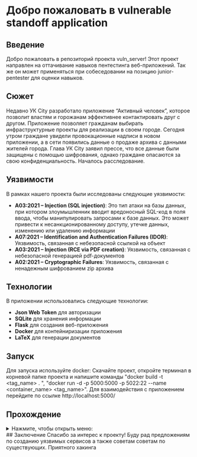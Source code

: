 # Добро пожаловать в vulnerable standoff application

## Введение
Добро пожаловать в репозиторий проекта vuln_server! Этот проект направлен на оттачивание навыков пентестинга веб-приложений. Так же он может применяться при собеседовании на позицию junior-pentester для оценки навыков.

## Сюжет
Недавно УК City разработало приложение “Активный человек”, которое позволит властям и горожанам эффективнее контактировать друг с другом. Приложение позволяет гражданам выбирать инфраструктурные проекты для реализации в своем городе. Сегодня утром граждане увидели провокационные надписи в новом приложении, а в сети появились данные о продаже архива с данными жителей города. Глава УК City заявил прессе, что все данные были защищены с помощью шифрования, однако граждане опасаются за свою конфиденциальность. Началось расследование.

## Уязвимости
В рамках нашего проекта были исследованы следующие уязвимости:

- **A03:2021 – Injection (SQL injection)**: Это тип атаки на базы данных, при котором злоумышленник вводит вредоносный SQL-код в поля ввода, чтобы манипулировать запросами к базе данных. Это может привести к несанкционированному доступу, утечке данных, изменению или удалению информации
- **A07:2021 – Identification and Authentication Failures (IDOR)**: Уязвимость, связанная с небезопасной ссылкой на объект
- **A03:2021 – Injection (RCE via PDF creation)**: Уязвимость, связанная с небезопасной генерацией pdf-документов
- **A02:2021 – Cryptographic Failures**: Уязвимость, связанная с ненадежным шифрованием zip архива

## Технологии
В приложении использовались следующие технологии:
- **Json Web Token** для авторизации
- **SQLite** для хранения информации
- **Flask** для создания веб-приложения
- **Docker** для контейниризации приложения
- **LaTeX** для генерации документов

## Запуск
Для запуска используйте docker:
Скачайте проект, откройте терминал в корневой папке проекта и напишите команды "docker build -t <tag_name> . ", "docker run -d -p 5000:5000 -p 5022:22 --name <container_name> <tag_name>". Для взаимодействия с приложением перейдите по ссылке http://localhost:5000/

## Прохождение

<details>
  <summary>Нажмите, чтобы открыть меню:</summary>

  - Заходим на сайт и оцениваем функциональность.
  - Регистрируемся.
  - Видим, что можем поставить лайк и подтвердить аккаунт. На этом этапе эксплуатируем SQL-инъекцию, основанную на OR ![тык](https://book.hacktricks.xyz/pentesting-web/sql-injection) и ![тык](https://www.google.com/url?sa=t&source=web&rct=j&opi=89978449&url=https://portswigger.net/web-security/sql-injection/cheat-sheet&ved=2ahUKEwjlq6yxgOmIAxVDFBAIHf9XFwgQFnoECBcQAQ&usg=AOvVaw1-chxB0XFPiDFl3H0x7eal).
  - После подтверждения аккаунта становится доступным вход по QR. Декодируем его и видим, что для входа используется токен и id пользователя. Меняем id на id админа.
  - Оцениваем функциональность, доступную админу. Видим, что можем закрыть проект, однако не хватает голосов граждан. Проведя фаззинг, обнаруживаем, что данный эндпоинт также поддерживает метод POST. Далее подбираем параметр (helper), который нужно передать, чтобы обойти проверку на голоса (True).
  - Закрываем проект и получаем сгенерированный PDF-документ. Используя `Exiftool`, определяем, что при генерации использовался пакет LaTeX ![клик](https://book.hacktricks.xyz/pentesting-web/formula-csv-doc-latex-ghostscript-injection#command-execution).
  - С помощью полезных нагрузок, приведённых в ссылке выше, проводим разведку сервера. В папке `/root/.ssh` находим приватный ключ `id_rsa`. Получаем его в PDF при помощи нагрузки:

    

latex
{\scriptsize
\immediate\write18{cat /home/simple-user/.ssh/id_rsa | base64 > output}
\input{output}
}



  - Декодируем и сохраняем в файл `id_rsa` (команда: `cat id_in_base64 | base64 -d > id_rsa`). Видим, что это зашифрованный ключ.
  - Используя `ssh2john`, создаём хеш этого ключа: `ssh2john id_rsa > hash`. С помощью `John the Ripper` подбираем пароль: `john hash --wordlist=/path/to/rockyou`. Получаем пароль и входим на сервер (пароль: "droopy").
  - В соответствии с сюжетом необходимо получить доступ к конфиденциальным данным, поэтому проводим разведку в рабочей папке `/app/instance` и находим `archive.zip`, защищённый паролем. Однако в нём используется слабое шифрование ![тык](https://jizen0x01.github.io/Mess-Me-Writeup/#) и ![тык](https://github.com/kimci86/bkcrack/blob/master/example/tutorial.md).
  - Используя приведённые выше ссылки, получаем доступ к содержимому архива: создаём файл, используя команду:

    

bash
echo -n "\x89\x50\x4e\x47\x0d\x0a\x1a\x0a\x00\x00\x00\x0d\x49\x48\x44\x52" > plain.text



  ![Проверяем содержимое архива](https://github.com/Loftven/standoff_app/blob/master/assets/1.png)
  ![Запускаем взлом](https://github.com/Loftven/standoff_app/blob/master/assets/2.png)
  ![Дешифруем архив](https://github.com/Loftven/standoff_app/blob/master/assets/3.png)

  - В базе данных находим конечный флаг: `{ThI5_IS_Your_Fl@6}`

</details>
## Заключение
Спасибо за интерес к проекту! Буду рад предложениям по созданию уязвимых сервисов а также советам советам по существующих. Приятного хакинга 
